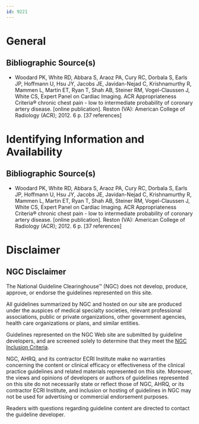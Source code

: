 ```yaml
---
id: 9221
---
```


# General

## Bibliographic Source(s)

- Woodard PK, White RD, Abbara S, Araoz PA, Cury RC, Dorbala S, Earls JP, Hoffmann U, Hsu JY, Jacobs JE, Javidan-Nejad C, Krishnamurthy R, Mammen L, Martin ET, Ryan T, Shah AB, Steiner RM, Vogel-Claussen J, White CS, Expert Panel on Cardiac Imaging. ACR Appropriateness Criteria® chronic chest pain - low to intermediate probability of coronary artery disease. [online publication]. Reston (VA): American College of Radiology (ACR); 2012. 6 p. [37 references]

# Identifying Information and Availability

## Bibliographic Source(s)

- Woodard PK, White RD, Abbara S, Araoz PA, Cury RC, Dorbala S, Earls JP, Hoffmann U, Hsu JY, Jacobs JE, Javidan-Nejad C, Krishnamurthy R, Mammen L, Martin ET, Ryan T, Shah AB, Steiner RM, Vogel-Claussen J, White CS, Expert Panel on Cardiac Imaging. ACR Appropriateness Criteria® chronic chest pain - low to intermediate probability of coronary artery disease. [online publication]. Reston (VA): American College of Radiology (ACR); 2012. 6 p. [37 references]

# Disclaimer

## NGC Disclaimer

The National Guideline Clearinghouse™ (NGC) does not develop, produce, approve, or endorse the guidelines represented on this site.

All guidelines summarized by NGC and hosted on our site are produced under the auspices of medical specialty societies, relevant professional associations, public or private organizations, other government agencies, health care organizations or plans, and similar entities.

Guidelines represented on the NGC Web site are submitted by guideline developers, and are screened solely to determine that they meet the [NGC Inclusion Criteria](/help-and-about/summaries/inclusion-criteria).

NGC, AHRQ, and its contractor ECRI Institute make no warranties concerning the content or clinical efficacy or effectiveness of the clinical practice guidelines and related materials represented on this site. Moreover, the views and opinions of developers or authors of guidelines represented on this site do not necessarily state or reflect those of NGC, AHRQ, or its contractor ECRI Institute, and inclusion or hosting of guidelines in NGC may not be used for advertising or commercial endorsement purposes.

Readers with questions regarding guideline content are directed to contact the guideline developer.


